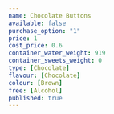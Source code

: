 ```yaml
---
name: Chocolate Buttons
available: false
purchase_option: "1"
price: 1
cost_price: 0.6
container_water_weight: 919
container_sweets_weight: 0
type: [Chocolate]
flavour: [Chocolate]
colour: [Brown]
free: [Alcohol]
published: true
---
```

